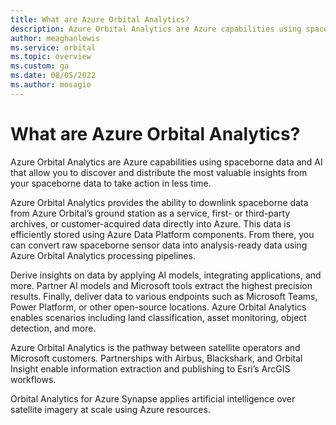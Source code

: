 ```yaml
---
title: What are Azure Orbital Analytics?
description: Azure Orbital Analytics are Azure capabilities using spaceborne data and AI that allow you to discover and distribute the most valuable insights from your spaceborne data to take action in less time.
author: meaghanlewis
ms.service: orbital
ms.topic: overview
ms.custom: ga
ms.date: 08/05/2022
ms.author: mosagie
---
```


# What are Azure Orbital Analytics?

Azure Orbital Analytics are Azure capabilities using spaceborne data and AI that allow you to discover and distribute the most valuable insights from your spaceborne data to take action in less time.

Azure Orbital Analytics provides the ability to downlink spaceborne data from Azure Orbital’s ground station as a service, first- or third-party archives, or customer-acquired data directly into Azure. This data is efficiently stored using Azure Data Platform components. From there, you can convert raw spaceborne sensor data into analysis-ready data using Azure Orbital Analytics processing pipelines. 

Derive insights on data by applying AI models, integrating applications, and more. Partner AI models and Microsoft tools extract the highest precision results. Finally, deliver data to various endpoints such as Microsoft Teams, Power Platform, or other open-source locations. Azure Orbital Analytics enables scenarios including land classification, asset monitoring, object detection, and more.

Azure Orbital Analytics is the pathway between satellite operators and Microsoft customers. Partnerships with Airbus, Blackshark, and Orbital Insight enable information extraction and publishing to Esri’s ArcGIS workflows. 

Orbital Analytics for Azure Synapse applies artificial intelligence over satellite imagery at scale using Azure resources.


